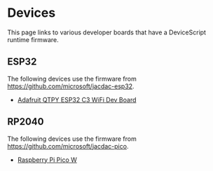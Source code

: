 # Devices

This page links to various developer boards that have a DeviceScript runtime firmware.

## ESP32

The following devices use the firmware from https://github.com/microsoft/jacdac-esp32.

-   [Adafruit QTPY ESP32 C3 WiFi Dev Board](./adafruit-qt-py-esp32-c3-wifi-dev-board/)

## RP2040

The following devices use the firmware from https://github.com/microsoft/jacdac-pico.

-   [Raspberry Pi Pico W](./raspberry-pi-pico-w/)
